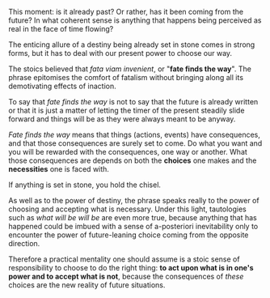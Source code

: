 This moment: is it already past?
Or rather, has it been coming from the future?
In what coherent sense is anything that happens being perceived as real in the face of time flowing?

The enticing allure of a destiny being already set in stone comes in strong forms, but it has to deal with our present power to choose our way.

The stoics believed that *fata viam invenient*, or "**fate finds the way**".
The phrase epitomises the comfort of fatalism without bringing along all its demotivating effects of inaction.

To say that *fate finds the way* is not to say that the future is already written or that it is just a matter of letting the timer of the present steadily slide forward and things will be as they were always meant to be anyway.

*Fate finds the way* means that things (actions, events) have consequences, and that those consequences are surely set to come.
Do what you want and you will be rewarded with the consequences, one way or another.
What those consequences are depends on both the **choices** one makes and the **necessities** one is faced with.

If anything is set in stone, you hold the chisel.

As well as to the power of destiny, the phrase speaks really to the power of choosing and accepting what is necessary.
Under this light, tautologies such as *what will be will be* are even more true, because anything that has happened could be imbued with a sense of a-posteriori inevitability only to encounter the power of future-leaning choice coming from the opposite direction.

Therefore a practical mentality one should assume is a stoic sense of responsibility to choose to do the right thing: **to act upon what is in one's power and to accept what is not**, because the consequences of *these* choices are the new reality of future situations.
